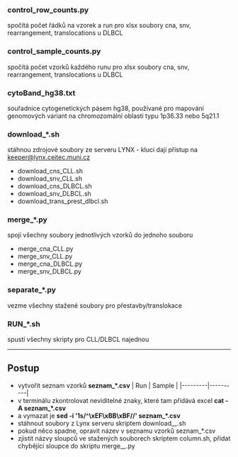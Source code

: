 ### control_row_counts.py
spočítá počet řádků na vzorek a run pro xlsx soubory cna, snv, rearrangement, translocations u DLBCL

### control_sample_counts.py
spočítá počet vzorků každého runu pro xlsx soubory cna, snv, rearrangement, translocations u DLBCL

### cytoBand_hg38.txt
souřadnice cytogenetických pásem hg38, používané pro mapování genomových variant na chromozomální oblasti typu 1p36.33 nebo 5q21.1

### download_*.sh
stáhnou zdrojové soubory ze serveru LYNX - kluci dají přístup na keeper@lynx.ceitec.muni.cz
- download_cns_CLL.sh
- download_snv_CLL.sh
- download_cns_DLBCL.sh
- download_snv_DLBCL.sh
- download_trans_prest_dlbcl.sh

### merge_*.py
spojí všechny soubory jednotlivých vzorků do jednoho souboru
- merge_cna_CLL.py
- merge_snv_CLL.py
- merge_cna_DLBCL.py
- merge_snv_DLBCL.py

### separate_*.py
vezme všechny stažené soubory pro přestavby/translokace

### RUN_*.sh
spustí všechny skripty pro CLL/DLBCL najednou

---

## Postup
- vytvořit seznam vzorků **seznam_*.csv**
  | Run     | Sample   |
  |---------|----------|
- v terminálu zkontrolovat neviditelné znaky, které tam přidává excel **cat -A seznam_*.csv**
- a vymazat je **sed -i '1s/^\xEF\xBB\xBF//' seznam_*.csv**
- stáhnout soubory z Lynx serveru skriptem download_*_*.sh
- pokud něco spadne, opravit název v seznamu vzorků seznam_*.csv
- zjistit názvy sloupců ve stažených souborech skriptem column.sh, přidat chybějící sloupce do skriptu merge_*_*.py
